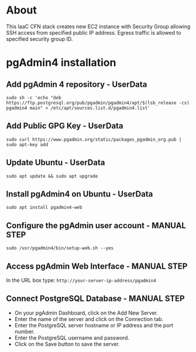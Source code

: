 # About
This IaaC CFN stack creates new EC2 instance with Security Group allowing SSH access from specified public IP address. Egress traffic is allowed to specified security group ID.

# pgAdmin4 installation
## Add pgAdmin 4 repository - UserData
`sudo sh -c 'echo "deb https://ftp.postgresql.org/pub/pgadmin/pgadmin4/apt/$(lsb_release -cs) pgadmin4 main" > /etc/apt/sources.list.d/pgadmin4.list'`
## Add Public GPG Key - UserData
`sudo curl https://www.pgadmin.org/static/packages_pgadmin_org.pub | sudo apt-key add`
## Update Ubuntu - UserData
`sudo apt update && sudo apt upgrade`
## Install pgAdmin4 on Ubuntu - UserData
`sudo apt install pgadmin4-web`
## Configure the pgAdmin user account - MANUAL STEP
`sudo /usr/pgadmin4/bin/setup-web.sh --yes`
## Access pgAdmin Web Interface - MANUAL STEP
In the URL box type: `http://your-server-ip-address/pgadmin4`
## Connect PostgreSQL Database - MANUAL STEP
- On your pgAdmin Dashboard, click on the Add New Server.
- Enter the name of the server and click on the Connection tab.
- Enter the PostgreSQL server hostname or IP address and the port number.
- Enter the PostgreSQL username and password.
- Click on the Save button to save the server.
